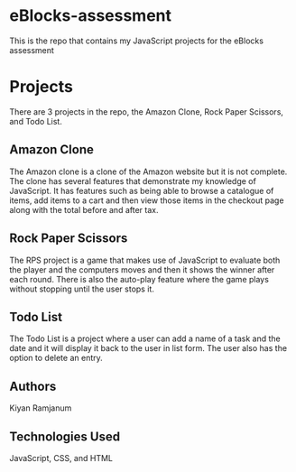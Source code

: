 # eBlocks-assessment
This is the repo that contains my JavaScript projects for the eBlocks assessment

# Projects
There are 3 projects in the repo, the Amazon Clone, Rock Paper Scissors, and Todo List.

## Amazon Clone
The Amazon clone is a clone of the Amazon website but it is not complete. The clone has several features that demonstrate my knowledge of JavaScript. It has features such as being able to browse a catalogue of items, add items to a cart and then view those items in the checkout page along with the total before and after tax.

## Rock Paper Scissors
The RPS project is a game that makes use of JavaScript to evaluate both the player and the computers moves and then it shows the winner after each round. There is also the auto-play feature where the game plays without stopping until the user stops it.

## Todo List
The Todo List is a project where a user can add a name of a task and the date and it will display it back to the user in list form. The user also has the option to delete an entry.

## Authors
Kiyan Ramjanum

## Technologies Used
JavaScript, CSS, and HTML
